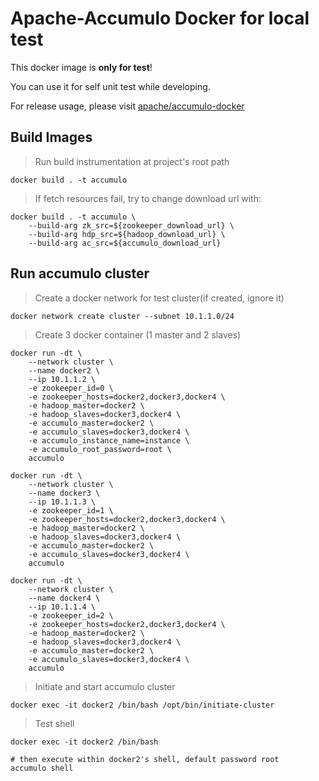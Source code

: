 # Apache-Accumulo Docker for local test

This docker image is **only for test**! 

You can use it for self unit test while developing.

For release usage, please visit [apache/accumulo-docker](https://github.com/apache/accumulo-docker)

## Build Images

> Run build instrumentation at project's root path

```
docker build . -t accumulo
```

> If fetch resources fail, try to change download url with:

```
docker build . -t accumulo \
    --build-arg zk_src=${zookeeper_download_url} \
    --build-arg hdp_src=${hadoop_download_url} \
    --build-arg ac_src=${accumulo_download_url}
``` 


## Run accumulo cluster

> Create a docker network for test cluster(if created, ignore it)

```
docker network create cluster --subnet 10.1.1.0/24
```

> Create 3 docker container (1 master and 2 slaves)

```
docker run -dt \
    --network cluster \
    --name docker2 \
    --ip 10.1.1.2 \
    -e zookeeper_id=0 \
    -e zookeeper_hosts=docker2,docker3,docker4 \
    -e hadoop_master=docker2 \
    -e hadoop_slaves=docker3,docker4 \
    -e accumulo_master=docker2 \
    -e accumulo_slaves=docker3,docker4 \
    -e accumulo_instance_name=instance \
    -e accumulo_root_password=root \
    accumulo

docker run -dt \
    --network cluster \
    --name docker3 \
    --ip 10.1.1.3 \
    -e zookeeper_id=1 \
    -e zookeeper_hosts=docker2,docker3,docker4 \
    -e hadoop_master=docker2 \
    -e hadoop_slaves=docker3,docker4 \
    -e accumulo_master=docker2 \
    -e accumulo_slaves=docker3,docker4 \
    accumulo

docker run -dt \
    --network cluster \
    --name docker4 \
    --ip 10.1.1.4 \
    -e zookeeper_id=2 \
    -e zookeeper_hosts=docker2,docker3,docker4 \
    -e hadoop_master=docker2 \
    -e hadoop_slaves=docker3,docker4 \
    -e accumulo_master=docker2 \
    -e accumulo_slaves=docker3,docker4 \
    accumulo
```

> Initiate and start accumulo cluster

```
docker exec -it docker2 /bin/bash /opt/bin/initiate-cluster 
```

> Test shell

```
docker exec -it docker2 /bin/bash

# then execute within docker2's shell, default password root
accumulo shell
```

